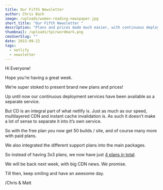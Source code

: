 ```yaml
---
title: Our Fifth Newsletter
author: Chris Bach
image: /uploads/women-reading-newspaper.jpg
short_title: "Our Fifth Newsletter "
description: "Plans and prices made much easier, with continuous deployment and support integrated in hosting plans."
thumbnail: /uploads/tpirwordmark.png
cmsUserSlug: ""
date: 2015-09-22
tags:
  - netlify
  - newsletter
---
```


Hi Everyone!

Hope you’re having a great week.

We’re super stoked to present brand new plans and prices!

Up until now our continuous deployment services have been available as a separate service.

But CD is an integral part of what netlify is. Just as much as our speed, multilayered CDN and instant cache invalidation is. As such it doesn’t make a lot of sense to separate it into it’s own service.

So with the free plan you now get 50 builds / site, and of course many more with paid plans.

We also integrated the different support plans into the main packages.

So instead of having 3x3 plans, we now have just [4 plans in total](https://www.netlify.com/pricing).

We will be back next week, with big CDN news. We promise.

Till then, keep smiling and have an awesome day.

/Chris & Matt
